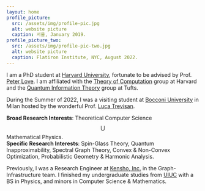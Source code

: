 ```yaml
---
layout: home
profile_picture:
  src: /assets/img/profile-pic.jpg
  alt: website picture
  caption: 서울, January 2019.
profile_picture_two:
  src: /assets/img/profile-pic-two.jpg
  alt: website picture
  caption: Flatiron Institute, NYC, August 2022.
---
```


I am a PhD student at <a href="https://www.google.com/url?q=https%3A%2F%2Fwww.seas.harvard.edu%2Fcomputer-science&sa=D&sntz=1&usg=AFQjCNGjg26QHPZ0TDV_KVdv3VHJ0ZsKYg">Harvard University</a>, fortunate to be advised by Prof. <a href="https://www.google.com/url?q=https%3A%2F%2Fsites.google.com%2Fview%2Ftuftsqi&sa=D&sntz=1&usg=AFQjCNHcsMTHG5jtH46FfNZ8OHvDqzM97w">Peter Love</a>. I am affiliated with the <a href="https://toc.seas.harvard.edu/toc-people-original">Theory of Computation</a> group at Harvard and the <a href="">Quantum Information Theory</a> group at Tufts. 

During the Summer of 2022, I was a visiting student at <a href="https://www.unibocconi.eu/wps/wcm/connect/Bocconi/SitoPubblico_EN/Navigation+Tree/Home/faculty+and+research/departments/Decision+Sciences/">Bocconi University</a> in Milan hosted by the wonderful Prof. <a href="https://lucatrevisan.github.io/">Luca Trevisan</a>.

**Broad Research Interests**: Theoretical Computer Science $$\bigcup$$ Mathematical Physics. <br/>
**Specific Research Interests**: Spin-Glass Theory, Quantum Inapproximability, Spectral Graph Theory, Convex & Non-Convex Optimization, Probabilistic Geometry & Harmonic Analysis.

Previously, I was a Research Engineer at <a href="https://www.google.com/url?q=https%3A%2F%2Fwww.kensho.com%2F&sa=D&sntz=1&usg=AFQjCNFFNoPaarKyKr6fU23OmUQpKrbyxQ">Kensho, Inc.</a> in the Graph-Infrastructure team. I finished my undergraduate studies from <a href="https://www.google.com/url?q=https%3A%2F%2Fphysics.illinois.edu%2F&sa=D&sntz=1&usg=AFQjCNHRHJYVorx2ldFR6JEe1PHQjmt3oA">UIUC</a> with a BS in Physics, and minors in Computer Science & Mathematics.
